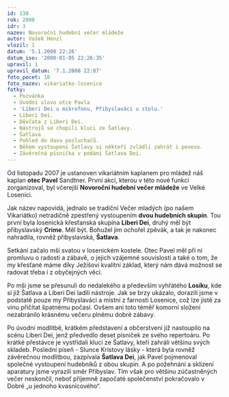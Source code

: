 ```yaml
---
id: 130
rok: 2008
idr: 3
nazev: Novoroční hudební večer mládeže
autor: Vašek Henzl
vlozil: 1
datum: '5.1.2008 22:26'
datum_iso: '2008-01-05 22:26:35'
upravil: 1
upravil_datum: '7.1.2008 22:07'
foto_pocet: 10
foto_nazev: vikariatko-losenice
fotky:
  - Pozvánka
  - Úvodní slovo otce Pavla
  - 'Liberi Dei u mikrofonu, Přibyslaváci u stolu.'
  - Liberi Dei.
  - Děvčata z Liberi Dei.
  - Nástrojů se chopili kluci ze Šatlavy.
  - Šatlava
  - Pohled do davu posluchačů.
  - Během vystoupení Šatlavy si někteří zvládli zahrát i pexeso.
  - Závěrečná písnička v podání Šatlava Dei.
---
```

<!-- Generated by XStandard version 2.0.0.0 on 2008-01-07T22:06:34 -->

<p>Od listopadu 2007 je ustanoven vikariátním kaplanem pro mládež náš kaplan <strong>otec Pavel</strong> Sandtner. První akcí, kterou v této nové funkci zorganizoval, byl <span class="about" title="pátek 4. ledna">včerejší</span> <strong>Novoroční hudební večer mládeže</strong> ve Velké Losenici.</p>
<p>Jak název napovídá, jednalo se tradiční Večer mladých (po našem Vikariátko) netradičně zpestřený vystoupením <strong>dvou hudebních skupin</strong>. Tou první byla losenická křesťanská skupina <strong>Liberi Dei</strong>, druhý měl být přibyslavský <strong>Crime</strong>. Měl být. Bohužel jim ochořel zpěvák, a tak je nakonec nahradila, rovněž přibyslavská, <strong>Šatlava</strong>.</p>
<p>Setkání začalo mší svatou v losenickém kostele. Otec Pavel měl při ní promluvu o radosti a zábavě, o jejich vzájemné souvislosti a také o tom, že my křesťané máme díky Ježíšovi kvalitní základ, který nám dává možnost se radovat třeba i z obyčejných věcí.</p>
<p>Po mši jsme se přesunuli do nedalekého a především vyhřátého <strong>Losíku</strong>, kde si již Šatlava a Liberi Dei ladili nástroje. Jak se brzy ukázalo, dorazili jsme v podstatě pouze my Přibyslaváci a místní z farnosti Losenice, což lze jistě za vinu přičítat špatnému počasí. Ovšem ani toto téměř komorní složení nezabránilo krásnému večeru plnému dobré zábavy.</p>
<p>Po úvodní modlitbě, krátkém představení a občerstvení již nastoupilo na scénu Liberi Dei, jenž předvedlo deset písniček ze svého repertoáru. Po krátké přestávce je vystřídali kluci ze Šatlavy, kteří zahráli většinu svých skladeb. Poslední píseň - Slunce Kristovy lásky - která byla rovněž závěrečnou modlitbou, zazpívala <strong>Šatlava Dei</strong>, jak Pavel pojmenoval společné vystoupení hudebníků z obou skupin. A po požehnání a sklizení aparatury jsme vyrazili směr Přibyslav. Tím však pro většinu zúčastněných večer neskončil, neboť příjemně započaté společenství pokračovalo v Dobré „u jednoho kvasnicového“.</p>
